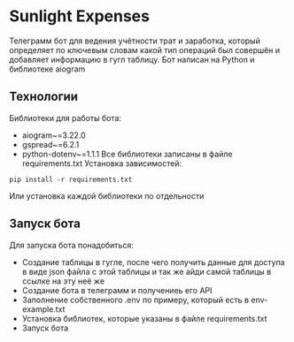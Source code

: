 # Sunlight Expenses
Телеграмм бот для ведения учётности трат и заработка, который определяет по ключевым словам какой тип операций был совершён и добавляет информацию в гугл таблицу. Бот написан на Python и библиотеке aiogram
## Технологии
Библиотеки для работы бота:
- aiogram~=3.22.0
- gspread~=6.2.1
- python-dotenv~=1.1.1
Все библиотеки записаны в файле requirements.txt
Установка зависимостей:
```
pip install -r requirements.txt
```
Или установка каждой библиотеки по отдельности
## Запуск бота
Для запуска бота понадобиться: 
- Создание таблицы в гугле, после чего получить данные для доступа в виде json файла с этой таблицы и так же айди самой таблицы в ссылке на эту неё же
- Создание бота в телеграмм и получениеь его API
- Заполнение собственного .env по примеру, который есть в env-example.txt
- Установка библиотек, которые указаны в файле requirements.txt
- Запуск бота

